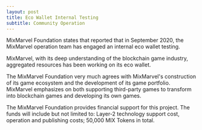 ```yaml
---
layout: post
title: Eco Wallet Internal Testing 
subtitle: Community Operation 
---
```


MixMarvel Foundation states that reported that in September 2020, the MixMarvel operation team has engaged an internal eco wallet testing. 

MixMarvel, with its deep understanding of the blockchain game industry, aggregated resources has been working on its eco wallet. 

The MixMarvel Foundation very much agrees with MixMarvel's construction of its game ecosystem and the development of its game portfolio. MixMarvel emphasizes on both supporting third-party games to transform into blockchain games and developing its own games. 

The MixMarvel Foundation provides financial support for this project. The funds will include but not limited to: Layer-2 technology support cost, operation and publishing costs; 50,000 MIX Tokens in total. 

